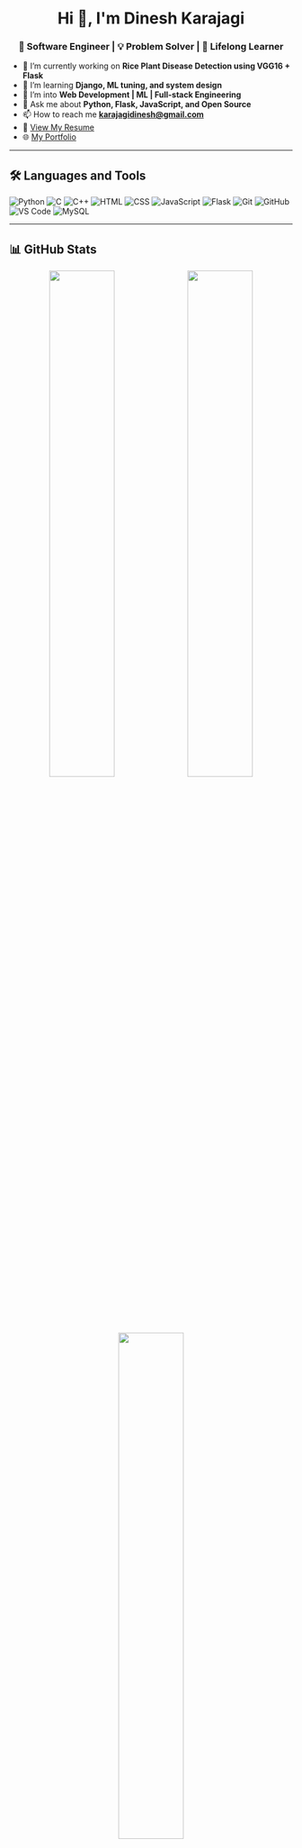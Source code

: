 <h1 align="center">Hi 👋, I'm Dinesh Karajagi</h1>
<h3 align="center">🚀 Software Engineer | 💡 Problem Solver | 🌱 Lifelong Learner</h3>

- 🔭 I’m currently working on **Rice Plant Disease Detection using VGG16 + Flask**
- 🌱 I’m learning **Django, ML tuning, and system design**
- 🧠 I’m into **Web Development | ML | Full-stack Engineering**
- 💬 Ask me about **Python, Flask, JavaScript, and Open Source**
- 📫 How to reach me **karajagidinesh@gmail.com**
- 🧳 [View My Resume](https://drive.google.com/file/d/1JdLQaGXaztwQ03viCX1ClFM1_eDhn4pQ/view?usp=drive_link)
- 🌐 [My Portfolio](https://dineshk028.github.io/portfolio-d/)

---

## 🛠️ Languages and Tools

![Python](https://img.shields.io/badge/-Python-3776AB?style=flat&logo=python&logoColor=white)
![C](https://img.shields.io/badge/-C-00599C?style=flat&logo=c&logoColor=white)
![C++](https://img.shields.io/badge/-C++-00599C?style=flat&logo=c%2B%2B&logoColor=white)
![HTML](https://img.shields.io/badge/-HTML5-E34F26?style=flat&logo=html5&logoColor=white)
![CSS](https://img.shields.io/badge/-CSS3-1572B6?style=flat&logo=css3)
![JavaScript](https://img.shields.io/badge/-JavaScript-F7DF1E?style=flat&logo=javascript&logoColor=black)
![Flask](https://img.shields.io/badge/-Flask-000000?style=flat&logo=flask)
![Git](https://img.shields.io/badge/-Git-F05032?style=flat&logo=git&logoColor=white)
![GitHub](https://img.shields.io/badge/-GitHub-181717?style=flat&logo=github)
![VS Code](https://img.shields.io/badge/-VSCode-007ACC?style=flat&logo=visual-studio-code)
![MySQL](https://img.shields.io/badge/-MySQL-4479A1?style=flat&logo=mysql)

---

## 📊 GitHub Stats

<p align="center">
  <img src="https://github-readme-stats.vercel.app/api?username=DineshK028&show_icons=true&theme=radical" width="48%" />
  <img src="https://streak-stats.demolab.com?user=DineshK028&theme=radical" width="48%" />
</p>

<p align="center">
  <img src="https://github-readme-stats.vercel.app/api/top-langs/?username=DineshK028&layout=compact&theme=radical" width="48%" />
</p>

---

## 🔗 Connect with Me

<p align="center">
  <a href="https://www.linkedin.com/in/dinesh-karajagi-6b9a9b24b/"><img alt="LinkedIn" src="https://img.shields.io/badge/LinkedIn-blue?style=flat&logo=linkedin&logoColor=white" /></a>
  <a href="https://github.com/DineshK028"><img alt="GitHub" src="https://img.shields.io/badge/GitHub-black?style=flat&logo=github&logoColor=white" /></a>
  <a href="mailto:karajagidinesh@gmail.com"><img alt="Email" src="https://img.shields.io/badge/Gmail-red?style=flat&logo=gmail&logoColor=white" /></a>
</p>

---

⭐️ From [DineshK028](https://github.com/DineshK028)
